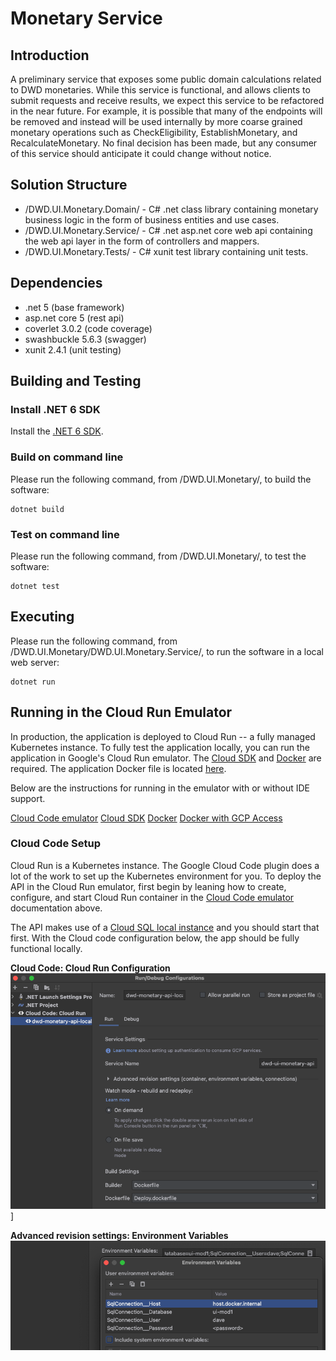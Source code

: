 # Monetary Service
## Introduction
A preliminary service that exposes some public domain calculations related to DWD monetaries.  While this service is functional, and allows clients to submit requests and receive results, we expect this service to be refactored in the near future.  For example, it is possible that many of the endpoints will be removed and instead will be used internally by more coarse grained monetary operations such as CheckEligibility, EstablishMonetary, and RecalculateMonetary.  No final decision has been made, but any consumer of this service should anticipate it could change without notice.

## Solution Structure
* /DWD.UI.Monetary.Domain/ - C# .net class library containing monetary business logic in the form of business entities and use cases.
* /DWD.UI.Monetary.Service/ - C# .net asp.net core web api containing the web api layer in the form of controllers and mappers.
* /DWD.UI.Monetary.Tests/ - C# xunit test library containing unit tests.

## Dependencies
* .net 5 (base framework)
* asp.net core 5 (rest api)
* coverlet 3.0.2 (code coverage)
* swashbuckle 5.6.3 (swagger)
* xunit 2.4.1 (unit testing)

## Building and Testing
### Install .NET 6 SDK
Install the [.NET 6 SDK](https://dotnet.microsoft.com/download/dotnet/6.0).
### Build on command line
Please run the following command, from /DWD.UI.Monetary/, to build the software:
```
dotnet build
```
### Test on command line
Please run the following command, from /DWD.UI.Monetary/, to test the software:
```
dotnet test
```
## Executing
Please run the following command, from /DWD.UI.Monetary/DWD.UI.Monetary.Service/, to run the software in a local web server:
```
dotnet run
```

## Running in the Cloud Run Emulator
In production, the application is deployed to Cloud Run -- a fully managed Kubernetes instance. To fully test the application locally, you can run the application in Google's Cloud Run emulator. The [Cloud SDK](https://cloud.google.com/sdk/docs/install) and [Docker](https://docs.docker.com/engine/install/) are required. The application Docker file is located [here](https://github.com/flexion/dwd-ui-monetary-lab/blob/main/DWD.UI.Monetary/Deploy.dockerfile).

Below are the instructions for running in the emulator with or without IDE support. 

[Cloud Code emulator](https://cloud.google.com/run/docs/testing/local#cloud-code-emulator)
[Cloud SDK](https://cloud.google.com/run/docs/testing/local#cloud-sdk)
[Docker](https://cloud.google.com/run/docs/testing/local#docker)
[Docker with GCP Access](https://cloud.google.com/run/docs/testing/local#docker-with-gcp-access)

### Cloud Code Setup
Cloud Run is a Kubernetes instance. The Google Cloud Code plugin does a lot of the work to set up the Kubernetes environment for you. To deploy the API in the Cloud Run emulator, first begin by leaning how to create, configure, and start Cloud Run container in the [Cloud Code emulator](https://cloud.google.com/run/docs/testing/local#cloud-code-emulator) documentation above.

The API makes use of a [Cloud SQL local instance](cloud_sql_local.md) and you should start that first. With the Cloud code configuration below, the app should be fully functional locally.

**Cloud Code: Cloud Run Configuration**
![run_local_create](doc_images/run_local_create.png)]

**Advanced revision settings: Environment Variables**
![run_local_env](doc_images/run_local_env.png)